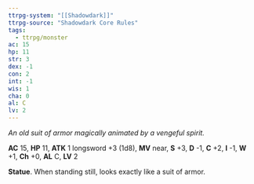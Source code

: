 ```yaml
---
ttrpg-system: "[[Shadowdark]]"
ttrpg-source: "Shadowdark Core Rules"
tags:
  - ttrpg/monster
ac: 15
hp: 11
str: 3
dex: -1
con: 2
int: -1
wis: 1
cha: 0
al: C
lv: 2
---
```


_An old suit of armor magically animated by a vengeful spirit._

**AC** 15, **HP** 11, **ATK** 1 longsword +3 (1d8), **MV** near, **S** +3, **D** -1, **C** +2, **I** -1, **W** +1, **Ch** +0, **AL** C, **LV** 2

**Statue**. When standing still, looks exactly like a suit of armor.

